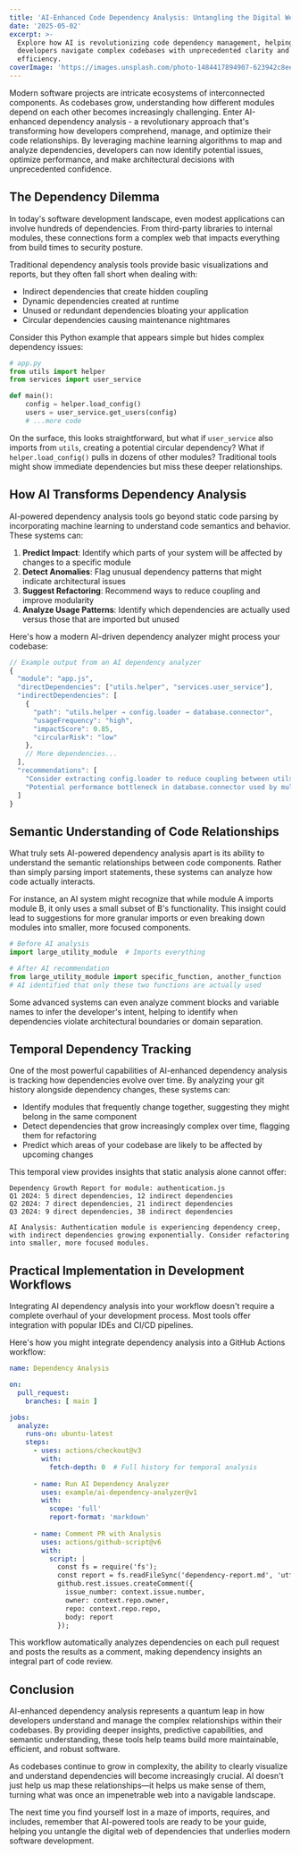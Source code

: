 ```yaml
---
title: 'AI-Enhanced Code Dependency Analysis: Untangling the Digital Web'
date: '2025-05-02'
excerpt: >-
  Explore how AI is revolutionizing code dependency management, helping
  developers navigate complex codebases with unprecedented clarity and
  efficiency.
coverImage: 'https://images.unsplash.com/photo-1484417894907-623942c8ee29'
---
```

Modern software projects are intricate ecosystems of interconnected components. As codebases grow, understanding how different modules depend on each other becomes increasingly challenging. Enter AI-enhanced dependency analysis - a revolutionary approach that's transforming how developers comprehend, manage, and optimize their code relationships. By leveraging machine learning algorithms to map and analyze dependencies, developers can now identify potential issues, optimize performance, and make architectural decisions with unprecedented confidence.

## The Dependency Dilemma

In today's software development landscape, even modest applications can involve hundreds of dependencies. From third-party libraries to internal modules, these connections form a complex web that impacts everything from build times to security posture.

Traditional dependency analysis tools provide basic visualizations and reports, but they often fall short when dealing with:

- Indirect dependencies that create hidden coupling
- Dynamic dependencies created at runtime
- Unused or redundant dependencies bloating your application
- Circular dependencies causing maintenance nightmares

Consider this Python example that appears simple but hides complex dependency issues:

```python
# app.py
from utils import helper
from services import user_service

def main():
    config = helper.load_config()
    users = user_service.get_users(config)
    # ...more code
```

On the surface, this looks straightforward, but what if `user_service` also imports from `utils`, creating a potential circular dependency? What if `helper.load_config()` pulls in dozens of other modules? Traditional tools might show immediate dependencies but miss these deeper relationships.

## How AI Transforms Dependency Analysis

AI-powered dependency analysis tools go beyond static code parsing by incorporating machine learning to understand code semantics and behavior. These systems can:

1. **Predict Impact**: Identify which parts of your system will be affected by changes to a specific module
2. **Detect Anomalies**: Flag unusual dependency patterns that might indicate architectural issues
3. **Suggest Refactoring**: Recommend ways to reduce coupling and improve modularity
4. **Analyze Usage Patterns**: Identify which dependencies are actually used versus those that are imported but unused

Here's how a modern AI-driven dependency analyzer might process your codebase:

```javascript
// Example output from an AI dependency analyzer
{
  "module": "app.js",
  "directDependencies": ["utils.helper", "services.user_service"],
  "indirectDependencies": [
    {
      "path": "utils.helper → config.loader → database.connector",
      "usageFrequency": "high",
      "impactScore": 0.85,
      "circularRisk": "low"
    },
    // More dependencies...
  ],
  "recommendations": [
    "Consider extracting config.loader to reduce coupling between utils and database layers",
    "Potential performance bottleneck in database.connector used by multiple critical paths"
  ]
}
```

## Semantic Understanding of Code Relationships

What truly sets AI-powered dependency analysis apart is its ability to understand the semantic relationships between code components. Rather than simply parsing import statements, these systems can analyze how code actually interacts.

For instance, an AI system might recognize that while module A imports module B, it only uses a small subset of B's functionality. This insight could lead to suggestions for more granular imports or even breaking down modules into smaller, more focused components.

```python
# Before AI analysis
import large_utility_module  # Imports everything

# After AI recommendation
from large_utility_module import specific_function, another_function
# AI identified that only these two functions are actually used
```

Some advanced systems can even analyze comment blocks and variable names to infer the developer's intent, helping to identify when dependencies violate architectural boundaries or domain separation.

## Temporal Dependency Tracking

One of the most powerful capabilities of AI-enhanced dependency analysis is tracking how dependencies evolve over time. By analyzing your git history alongside dependency changes, these systems can:

- Identify modules that frequently change together, suggesting they might belong in the same component
- Detect dependencies that grow increasingly complex over time, flagging them for refactoring
- Predict which areas of your codebase are likely to be affected by upcoming changes

This temporal view provides insights that static analysis alone cannot offer:

```text
Dependency Growth Report for module: authentication.js
Q1 2024: 5 direct dependencies, 12 indirect dependencies
Q2 2024: 7 direct dependencies, 21 indirect dependencies
Q3 2024: 9 direct dependencies, 38 indirect dependencies

AI Analysis: Authentication module is experiencing dependency creep, with indirect dependencies growing exponentially. Consider refactoring into smaller, more focused modules.
```

## Practical Implementation in Development Workflows

Integrating AI dependency analysis into your workflow doesn't require a complete overhaul of your development process. Most tools offer integration with popular IDEs and CI/CD pipelines.

Here's how you might integrate dependency analysis into a GitHub Actions workflow:

```yaml
name: Dependency Analysis

on:
  pull_request:
    branches: [ main ]

jobs:
  analyze:
    runs-on: ubuntu-latest
    steps:
      - uses: actions/checkout@v3
        with:
          fetch-depth: 0  # Full history for temporal analysis
          
      - name: Run AI Dependency Analyzer
        uses: example/ai-dependency-analyzer@v1
        with:
          scope: 'full'
          report-format: 'markdown'
          
      - name: Comment PR with Analysis
        uses: actions/github-script@v6
        with:
          script: |
            const fs = require('fs');
            const report = fs.readFileSync('dependency-report.md', 'utf8');
            github.rest.issues.createComment({
              issue_number: context.issue.number,
              owner: context.repo.owner,
              repo: context.repo.repo,
              body: report
            });
```

This workflow automatically analyzes dependencies on each pull request and posts the results as a comment, making dependency insights an integral part of code review.

## Conclusion

AI-enhanced dependency analysis represents a quantum leap in how developers understand and manage the complex relationships within their codebases. By providing deeper insights, predictive capabilities, and semantic understanding, these tools help teams build more maintainable, efficient, and robust software.

As codebases continue to grow in complexity, the ability to clearly visualize and understand dependencies will become increasingly crucial. AI doesn't just help us map these relationships—it helps us make sense of them, turning what was once an impenetrable web into a navigable landscape.

The next time you find yourself lost in a maze of imports, requires, and includes, remember that AI-powered tools are ready to be your guide, helping you untangle the digital web of dependencies that underlies modern software development.
```text
